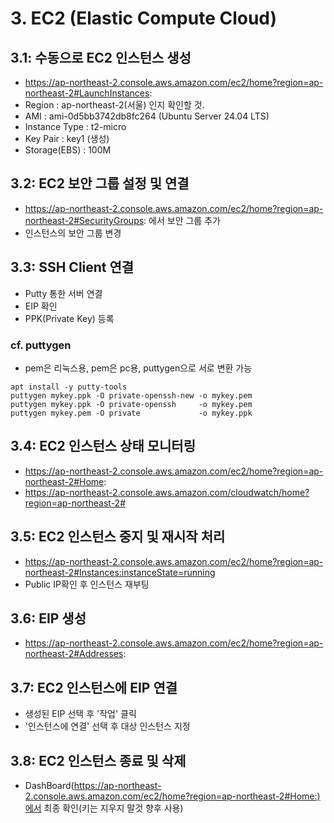 # 3. EC2 (Elastic Compute Cloud)
## 3.1: 수동으로 EC2 인스턴스 생성
* https://ap-northeast-2.console.aws.amazon.com/ec2/home?region=ap-northeast-2#LaunchInstances:
* Region        : ap-northeast-2(서울) 인지 확인할 것.
* AMI           : ami-0d5bb3742db8fc264 (Ubuntu Server 24.04 LTS)
* Instance Type : t2-micro
* Key Pair      : key1 (생성)
* Storage(EBS)  : 100M

## 3.2: EC2 보안 그룹 설정 및 연결
* https://ap-northeast-2.console.aws.amazon.com/ec2/home?region=ap-northeast-2#SecurityGroups: 에서 보안 그룹 추가
* 인스턴스의 보안 그룹 변경

## 3.3: SSH Client 연결
* Putty 통한 서버 연결
* EIP 확인
* PPK(Private Key) 등록 

### cf. puttygen 
* pem은 리눅스용, pem은 pc용, puttygen으로 서로 변환 가능
```
apt install -y putty-tools
puttygen mykey.ppk -O private-openssh-new -o mykey.pem
puttygen mykey.ppk -O private-openssh     -o mykey.pem
puttygen mykey.pem -O private             -o mykey.ppk
```


## 3.4: EC2 인스턴스 상태 모니터링
* https://ap-northeast-2.console.aws.amazon.com/ec2/home?region=ap-northeast-2#Home:
* https://ap-northeast-2.console.aws.amazon.com/cloudwatch/home?region=ap-northeast-2#

## 3.5: EC2 인스턴스 중지 및 재시작 처리
* https://ap-northeast-2.console.aws.amazon.com/ec2/home?region=ap-northeast-2#Instances:instanceState=running
* Public IP확인 후 인스턴스 재부팅 

## 3.6: EIP 생성
* https://ap-northeast-2.console.aws.amazon.com/ec2/home?region=ap-northeast-2#Addresses:

## 3.7: EC2 인스턴스에 EIP 연결
* 생성된 EIP 선택 후 '작업' 클릭
* '인스턴스에 연결' 선택 후 대상 인스턴스 지정

## 3.8: EC2 인스턴스 종료 및 삭제
* DashBoard(https://ap-northeast-2.console.aws.amazon.com/ec2/home?region=ap-northeast-2#Home:)에서 최종 확인(키는 지우지 말것 향후 사용)
